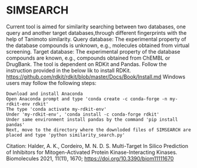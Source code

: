 # SIMSEARCH
Current tool is aimed for similarity searching between two databases, one query and another target databases,through different fingerprints with the help of Tanimoto similarity. Query database: The experimental property of the database compounds is unknown, e.g., molecules obtained from virtual screening. Target database: The experimental property of the database compounds are known, e.g., compounds obtained from ChEMBL or DrugBank. The tool is dependent on RDKit and Pandas. Follow the instruction provided in the below lik to install RDKit. https://github.com/rdkit/rdkit/blob/master/Docs/Book/Install.md Windows users may follow the following steps:

    Download and install Anaconda
    Open Anaconda prompt and type 'conda create -c conda-forge -n my-rdkit-env rdkit'
    The type 'conda activate my-rdkit-env'
    Under 'my-rdkit-env', 'conda install -c conda-forge rdkit'
    Under same environment install pandas by the command 'pip install pandas'
    Next, move to the directory where the downloded files of SIMSEARCH are placed and type 'python similarity_search.py'

Citation: Halder, A. K., Cordeiro, M. N. D. S. Multi-Target In Silico Prediction of Inhibitors for Mitogen-Activated Protein Kinase-Interacting Kinases. Biomolecules 2021, 11(11), 1670; https://doi.org/10.3390/biom11111670
